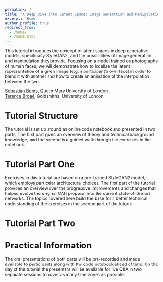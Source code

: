 ```yaml
---
permalink: /
title: "A Deep Dive into Latent Space: Image Generation and Manipulation with StyleGAN2"
excerpt: "Home"
author_profile: true
redirect_from:
  - /home/
  - /home.html
---
```


This tutorial introduces the concept of latent spaces in deep generative models, specifically StyleGAN2, and the possibilities of image generation and manipulation they provide. Focusing on a model trained on photographs of human faces, we will demonstrate how to localise the latent representation of a given image (e.g. a participant’s own face) in order to blend it with another and how to create an animation of the interpolation between the two.

[Sebastian Berns](https://sebastianberns.com), Queen Mary University of London<br>
[Terence Broad](https://terencebroad.com), Goldsmiths, University of London

Tutorial Structure
======
The tutorial is set up around an online code notebook and presented in two parts. The first part gives an overview of theory and technical background knowledge, and the second is a guided walk through the exercises in the notebook.

Tutorial Part One
======
Exercises in this tutorial are based on a pre-trained StyleGAN2 model, which employs particular architectural choices. The first part of the tutorial provides an overview over the progressive improvements and changes that helped evolve the original GAN proposal into the current state-of-the-art networks. The topics covered here build the base for a better technical understanding of the exercises in the second part of the tutorial.

Tutorial Part Two
======



Practical Information
======
The oral presentations of both parts will be pre-recorded and made available to participants along with the code notebook ahead of time. On the day of the tutorial the presenters will be available for live Q&A in two separate sessions to cover as many time zones as possible.
